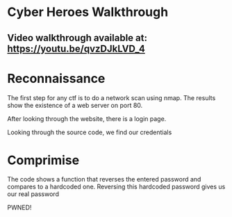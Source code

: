 
# Cyber Heroes Walkthrough
## Video walkthrough available at: https://youtu.be/qvzDJkLVD_4

# Reconnaissance
The first step for any ctf is to do a network scan using nmap. The results show the existence of a web server on port 80.

After looking through the website, there is a login page.

Looking through the source code, we find our credentials

# Comprimise
The code shows a function that reverses the entered password and compares to a hardcoded one. Reversing this hardcoded password gives us our real password

PWNED!
